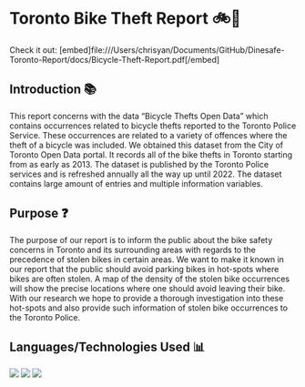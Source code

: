 # Toronto Bike Theft Report 🚲🌆
Check it out: [embed]file:///Users/chrisyan/Documents/GitHub/Dinesafe-Toronto-Report/docs/Bicycle-Theft-Report.pdf[/embed]
## Introduction 📚
This report concerns with the data “Bicycle Thefts Open Data” which contains occurrences related to bicycle thefts reported to the Toronto Police Service. These occurrences are related to a variety of offences where the theft of a bicycle was included. We obtained this dataset from the City of Toronto Open Data portal. It records all of the bike thefts in Toronto starting from as early as 2013. The dataset is published by the Toronto Police services and is refreshed annually all the way up until 2022. The dataset contains large amount of entries and multiple information variables.

## Purpose ❓
The purpose of our report is to inform the public about the bike safety concerns in Toronto and its surrounding areas with regards to the precedence of stolen bikes in certain areas. We want to make it known in our report that the public should avoid parking bikes in hot-spots where bikes are often stolen. A map of the density of the stolen bike occurrences will show the precise locations where one should avoid leaving their bike. With our research we hope to provide a thorough investigation into these hot-spots and also provide such information of stolen bike occurrences to the Toronto Police.

## Languages/Technologies Used 📊
<img src="https://img.shields.io/badge/R-276DC3?style=for-the-badge&logo=r&logoColor=white" /> <img src="https://img.shields.io/badge/RStudio-75AADB?style=for-the-badge&logo=RStudio&logoColor=white" /> <img src="https://img.shields.io/badge/GIT-E44C30?style=for-the-badge&logo=git&logoColor=white" />
